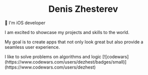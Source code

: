 
<h1 align="center">Denis Zhesterev</h1>
🚀  I'm iOS developer 
<p> I am excited to showcase my projects and skills to the world.</p>
<p> My goal is to create apps that not only look great but also provide a seamless user experience. <p>
  I like to solve problems on algorithms and logic
 [![codewars](https://www.codewars.com/users/dezhest/badges/small)](https://www.codewars.com/users/dezhest) 

<!--
**dezhest/dezhest** is a ✨ _special_ ✨ repository because its `README.md` (this file) appears on your GitHub profile.

